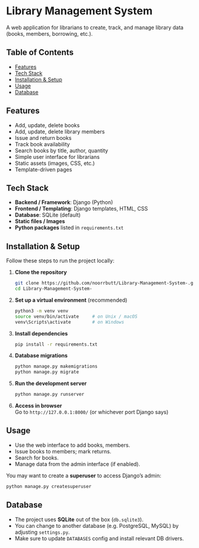 # Library Management System

A web application for librarians to create, track, and manage library data (books, members, borrowing, etc.).

## Table of Contents

- [Features](#features)  
- [Tech Stack](#tech-stack)  
- [Installation & Setup](#installation--setup)  
- [Usage](#usage)  
- [Database](#database)  

## Features

- Add, update, delete books  
- Add, update, delete library members  
- Issue and return books  
- Track book availability  
- Search books by title, author, quantity  
- Simple user interface for librarians  
- Static assets (images, CSS, etc.)  
- Template-driven pages  

## Tech Stack

- **Backend / Framework**: Django (Python)  
- **Frontend / Templating**: Django templates, HTML, CSS  
- **Database**: SQLite (default)  
- **Static files / Images**  
- **Python packages** listed in `requirements.txt`  

## Installation & Setup

Follow these steps to run the project locally:

1. **Clone the repository**  
   ```bash
   git clone https://github.com/noorrbutt/Library-Management-System-.git
   cd Library-Management-System-
   ```

2. **Set up a virtual environment** (recommended)  
   ```bash
   python3 -m venv venv
   source venv/bin/activate     # on Unix / macOS  
   venv\Scripts\activate        # on Windows  
   ```

3. **Install dependencies**  
   ```bash
   pip install -r requirements.txt
   ```

4. **Database migrations**  
   ```bash
   python manage.py makemigrations
   python manage.py migrate
   ```

5. **Run the development server**  
   ```bash
   python manage.py runserver
   ```

6. **Access in browser**  
   Go to `http://127.0.0.1:8000/` (or whichever port Django says)  

## Usage

- Use the web interface to add books, members.  
- Issue books to members; mark returns.  
- Search for books.  
- Manage data from the admin interface (if enabled).  

You may want to create a **superuser** to access Django’s admin:

```bash
python manage.py createsuperuser
```

## Database

- The project uses **SQLite** out of the box (`db.sqlite3`).  
- You can change to another database (e.g. PostgreSQL, MySQL) by adjusting `settings.py`.  
- Make sure to update `DATABASES` config and install relevant DB drivers.  
